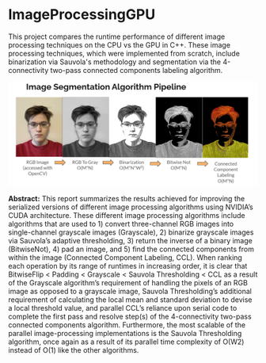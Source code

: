 # ImageProcessingGPU

This project compares the runtime performance of different image processing techniques on the CPU vs the GPU in C++. These image processing techniques, which were implemented from scratch, include binarization via Sauvola's methodology and segmentation via the 4-connectivity two-pass connected components labeling algorithm.

![Image processing pipeline given stream of images](https://github.com/untermanlm/ImageProcessingGPU/blob/main/image_segmentation_pipeline.png)

**Abstract:**
This report summarizes the results achieved for
improving the serialized versions of different image processing
algorithms using NVIDIA’s CUDA architecture. These different
image processing algorithms include algorithms that are used
to 1) convert three-channel RGB images into single-channel
grayscale images (Grayscale), 2) binarize grayscale images via
Sauvola’s adaptive thresholding, 3) return the inverse of a binary
image (BitwiseNot), 4) pad an image, and 5) find the connected
components from within the image (Connected Component
Labeling, CCL). When ranking each operation by its range
of runtimes in increasing order, it is clear that BitwiseFlip
< Padding < Grayscale < Sauvola Thresholding < CCL as
a result of the Grayscale algorithm’s requirement of handling
the pixels of an RGB image as opposed to a grayscale image,
Sauvola Thresholding’s additional requirement of calculating the
local mean and standard deviation to devise a local threshold
value, and parallel CCL’s reliance upon serial code to complete
the first pass and resolve step(s) of the 4-connectivity two-pass
connected components algorithm. Furthermore, the most scalable
of the parallel image-processing implementations is the Sauvola
Thresholding algorithm, once again as a result of its parallel time
complexity of O(W2) instead of O(1) like the other algorithms.
